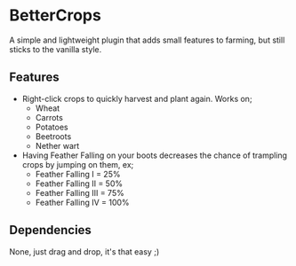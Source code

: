# BetterCrops

A simple and lightweight plugin that adds small features to farming, but still sticks to the vanilla style.


## Features
* Right-click crops to quickly harvest and plant again. Works on;
  * Wheat
  * Carrots
  * Potatoes
  * Beetroots
  * Nether wart
* Having Feather Falling on your boots decreases the chance of trampling crops by jumping on them, ex;
  * Feather Falling I = 25%
  * Feather Falling II = 50%
  * Feather Falling III = 75%
  * Feather Falling IV = 100%

## Dependencies
None, just drag and drop, it's that easy ;)
